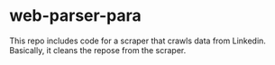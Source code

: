 # web-parser-para
This repo includes code for a scraper that crawls data from Linkedin. Basically, it cleans the repose from the scraper.

